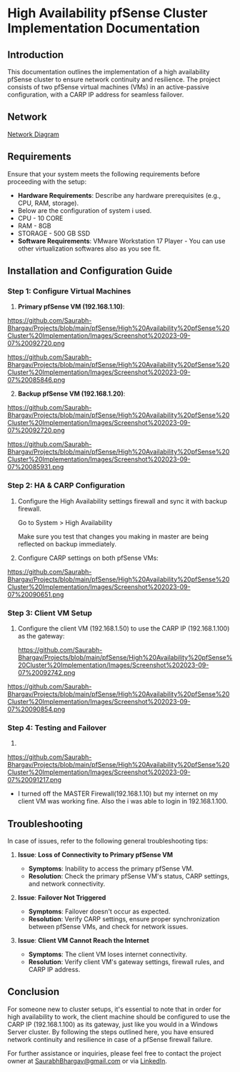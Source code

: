 # High Availability pfSense Cluster Implementation Documentation

## Introduction

This documentation outlines the implementation of a high availability pfSense cluster to ensure network continuity and resilience. The project consists of two pfSense virtual machines (VMs) in an active-passive configuration, with a CARP IP address for seamless failover.

## Network 
[Network Diagram](https://github.com/Saurabh-Bhargav/Projects/blob/main/pfSense/High%20Availability%20pfSense%20Cluster%20Implementation/Images/Screenshot%202023-09-07%20100422.png)




## Requirements

Ensure that your system meets the following requirements before proceeding with the setup:

- **Hardware Requirements**: Describe any hardware prerequisites (e.g., CPU, RAM, storage).
- Below are the configuration of system i used.
- CPU - 10 CORE
- RAM - 8GB
- STORAGE - 500 GB SSD
- **Software Requirements**:
VMware Workstation 17 Player - You can use other virtualization softwares also as you see fit.

## Installation and Configuration Guide

### Step 1: Configure Virtual Machines

1. **Primary pfSense VM (192.168.1.10)**:
   
 https://github.com/Saurabh-Bhargav/Projects/blob/main/pfSense/High%20Availability%20pfSense%20Cluster%20Implementation/Images/Screenshot%202023-09-07%20092720.png


https://github.com/Saurabh-Bhargav/Projects/blob/main/pfSense/High%20Availability%20pfSense%20Cluster%20Implementation/Images/Screenshot%202023-09-07%20085846.png


2. **Backup pfSense VM (192.168.1.20)**:
   
 https://github.com/Saurabh-Bhargav/Projects/blob/main/pfSense/High%20Availability%20pfSense%20Cluster%20Implementation/Images/Screenshot%202023-09-07%20092720.png


https://github.com/Saurabh-Bhargav/Projects/blob/main/pfSense/High%20Availability%20pfSense%20Cluster%20Implementation/Images/Screenshot%202023-09-07%20085931.png


### Step 2: HA & CARP Configuration

1. Configure the High Availability settings firewall and sync it with backup firewall.
   
   Go to System > High Availability
   
   Make sure you test that changes you making in master are being reflected on backup immediately.
   

2. Configure CARP settings on both pfSense VMs:

https://github.com/Saurabh-Bhargav/Projects/blob/main/pfSense/High%20Availability%20pfSense%20Cluster%20Implementation/Images/Screenshot%202023-09-07%20090651.png
  
     

### Step 3: Client VM Setup

1. Configure the client VM (192.168.1.50) to use the CARP IP (192.168.1.100) as the gateway:

   https://github.com/Saurabh-Bhargav/Projects/blob/main/pfSense/High%20Availability%20pfSense%20Cluster%20Implementation/Images/Screenshot%202023-09-07%20092742.png

   
https://github.com/Saurabh-Bhargav/Projects/blob/main/pfSense/High%20Availability%20pfSense%20Cluster%20Implementation/Images/Screenshot%202023-09-07%20090854.png


### Step 4: Testing and Failover

1. 
https://github.com/Saurabh-Bhargav/Projects/blob/main/pfSense/High%20Availability%20pfSense%20Cluster%20Implementation/Images/Screenshot%202023-09-07%20091217.png
     

   - I turned off the MASTER Firewall(192.168.1.10) but my internet on my client VM was working fine. Also the i was able to login in 192.168.1.100.



## Troubleshooting

In case of issues, refer to the following general troubleshooting tips:

1. **Issue**: **Loss of Connectivity to Primary pfSense VM**
   - **Symptoms**: Inability to access the primary pfSense VM.
   - **Resolution**: Check the primary pfSense VM's status, CARP settings, and network connectivity.

2. **Issue**: **Failover Not Triggered**
   - **Symptoms**: Failover doesn't occur as expected.
   - **Resolution**: Verify CARP settings, ensure proper synchronization between pfSense VMs, and check for network issues.

3. **Issue**: **Client VM Cannot Reach the Internet**
   - **Symptoms**: The client VM loses internet connectivity.
   - **Resolution**: Verify client VM's gateway settings, firewall rules, and CARP IP address.

## Conclusion

For someone new to cluster setups, it's essential to note that in order for high availability to work, the client machine should be configured to use the CARP IP (192.168.1.100) as its gateway, just like you would in a Windows Server cluster. By following the steps outlined here, you have ensured network continuity and resilience in case of a pfSense firewall failure.

For further assistance or inquiries, please feel free to contact the project owner at [SaurabhBhargav@gmail.com](saurabhbhargavofficial.gmail.com) or via [LinkedIn](https://www.linkedin.com/in/Saurabh-Bhargav/).
